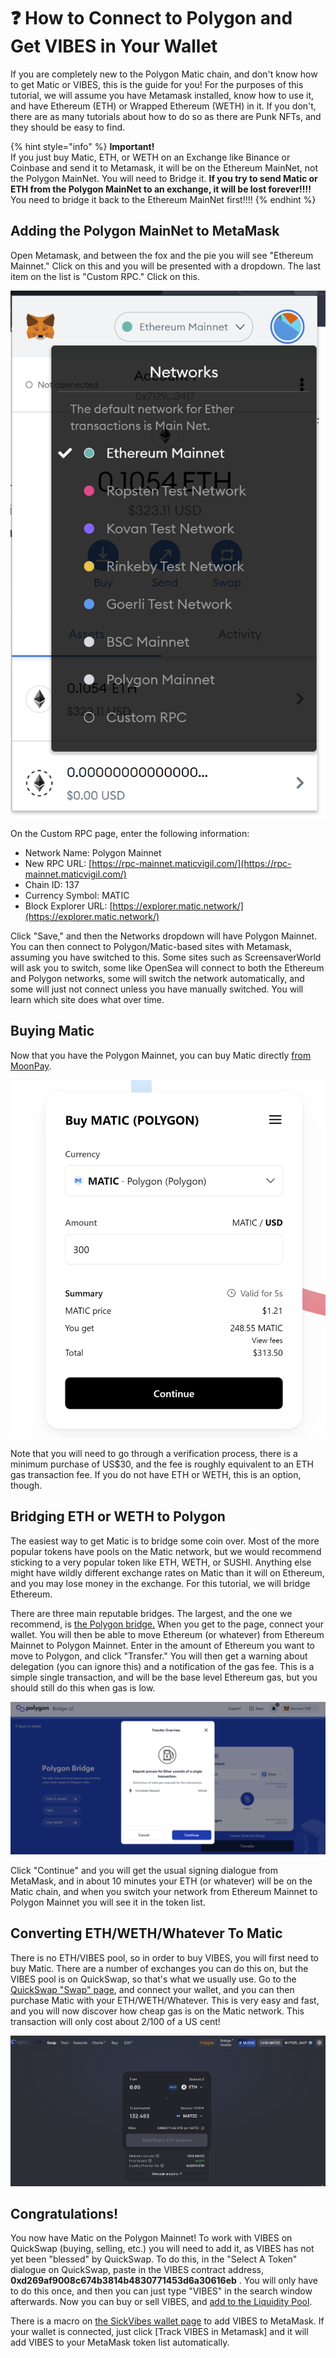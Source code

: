 # ❓ How to Connect to Polygon and Get VIBES in Your Wallet

If you are completely new to the Polygon Matic chain, and don't know how to get Matic or VIBES, this is the guide for you! For the purposes of this tutorial, we will assume you have Metamask installed, know how to use it, and have Ethereum \(ETH\) or Wrapped Ethereum \(WETH\) in it. If you don't, there are as many tutorials about how to do so as there are Punk NFTs, and they should be easy to find. 

{% hint style="info" %}
**Important!**   
If you just buy Matic, ETH, or WETH on an Exchange like Binance or Coinbase and send it to Metamask, it will be on the Ethereum MainNet, not the Polygon MainNet. You will need to Bridge it. **If you try to send Matic or ETH from the Polygon MainNet to an exchange, it will be lost forever!!!!** You need to bridge it back to the Ethereum MainNet first!!!!
{% endhint %}

## Adding the Polygon MainNet to MetaMask

Open Metamask, and between the fox and the pie you will see "Ethereum Mainnet." Click on this and you will be presented with a dropdown. The last item on the list is "Custom RPC." Click on this.

![](../../.gitbook/assets/image%20%284%29.png)

On  the Custom RPC page, enter the following information: 

* Network Name: Polygon Mainnet
* New RPC URL: [https://rpc-mainnet.maticvigil.com/](https://rpc-mainnet.maticvigil.com/)
* Chain ID: 137
* Currency Symbol: MATIC
* Block Explorer URL: [https://explorer.matic.network/](https://explorer.matic.network/)

Click "Save," and then the Networks dropdown will have Polygon Mainnet. You can then connect to Polygon/Matic-based sites with Metamask, assuming you have switched to this. Some sites such as ScreensaverWorld will ask you to switch, some like OpenSea will connect to both the Ethereum and Polygon networks, some will switch the network automatically, and some will just not connect unless you have manually switched. You will learn which site does what over time.

## Buying Matic

Now that you have the Polygon Mainnet, you can buy Matic directly [from MoonPay](https://www.moonpay.com/). 

![](../../.gitbook/assets/image%20%287%29.png)

Note that you will need to go through a verification process, there is a minimum purchase of US$30, and the fee is roughly equivalent to an ETH gas transaction fee. If you do not have ETH or WETH, this is an option, though. 

## Bridging ETH or WETH to Polygon

The easiest way to get Matic is to bridge some coin over. Most of the more popular tokens have pools on the Matic network, but we would recommend sticking to a very popular token like ETH, WETH, or SUSHI. Anything else might have wildly different exchange rates on Matic than it will on Ethereum, and you may lose money in the exchange. For this tutorial, we will bridge Ethereum. 

There are three main reputable bridges. The largest, and the one we recommend, is [the Polygon bridge.](https://wallet.matic.network/bridge/) When you get to the page, connect your wallet. You will then be able to move Ethereum \(or whatever\) from Ethereum Mainnet to Polygon Mainnet. Enter in the amount of Ethereum you want to move to Polygon, and click "Transfer." You will then get a warning about delegation \(you can ignore this\) and a notification of the gas fee. This is a simple single transaction, and will be the base level Ethereum gas, but you should still do this when gas is low.   


![](../../.gitbook/assets/image%20%286%29.png)

Click "Continue" and you will get the usual signing dialogue from MetaMask, and in about 10 minutes your ETH \(or whatever\) will be on the Matic chain, and when you switch your network from Ethereum Mainnet to Polygon Mainnet you will see it in the token list. 

## Converting ETH/WETH/Whatever To Matic

There is no ETH/VIBES pool, so in order to buy VIBES, you will first need to buy Matic. There are a number of exchanges you can do this on, but the VIBES pool is on QuickSwap, so that's what we usually use. Go to the [QuickSwap "Swap" page](https://quickswap.exchange/#/swap), and connect your wallet, and you can then purchase Matic with your ETH/WETH/Whatever. This is very easy and fast, and you will now discover how cheap gas is on the Matic network. This transaction will only cost about 2/100 of a US cent! 

![](../../.gitbook/assets/image%20%285%29.png)

## Congratulations! 

You now have Matic on the Polygon Mainnet! To work with VIBES on QuickSwap \(buying, selling, etc.\) you will need to add it, as VIBES has not yet been "blessed" by QuickSwap. To do this, in the "Select A Token" dialogue on QuickSwap, paste in the VIBES contract address, **0xd269af9008c674b3814b4830771453d6a30616eb** . You will only have to do this once, and then you can just type "VIBES" in the search window afterwards. Now you can buy or sell VIBES, and [add to the Liquidity Pool](how-to-supply-liquidity-for-vibes.md). 

There is a macro on [the SickVibes wallet page](https://www.sickvibes.xyz/wallet) to add VIBES to MetaMask. If your wallet is connected, just click \[Track VIBES in Metamask\] and it will add VIBES to your MetaMask token list automatically. 


